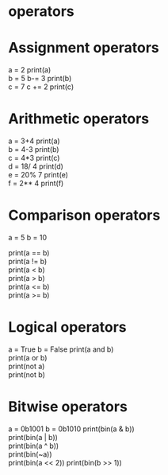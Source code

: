 # operators
# Assignment operators
a = 2
print(a)  
b = 5
b-= 3
print(b)  
c = 7
c += 2
print(c)  
# Arithmetic operators
a = 3+4
print(a)  
b = 4-3
print(b)  
c = 4*3
print(c)  
d = 18/ 4
print(d)  
e = 20% 7
print(e)  
f = 2** 4
print(f) 

# Comparison operators
a = 5
b = 10

print(a == b)  
print(a != b)  
print(a < b)   
print(a > b)   
print(a <= b)  
print(a >= b)  
# Logical operators
a = True
b = False
print(a and b)  
print(a or b)   
print(not a)    
print(not b)    
# Bitwise operators
a = 0b1001
b = 0b1010
print(bin(a & b))  
print(bin(a | b))  
print(bin(a ^ b))  
print(bin(~a))     
print(bin(a << 2)) 
print(bin(b >> 1)) 


